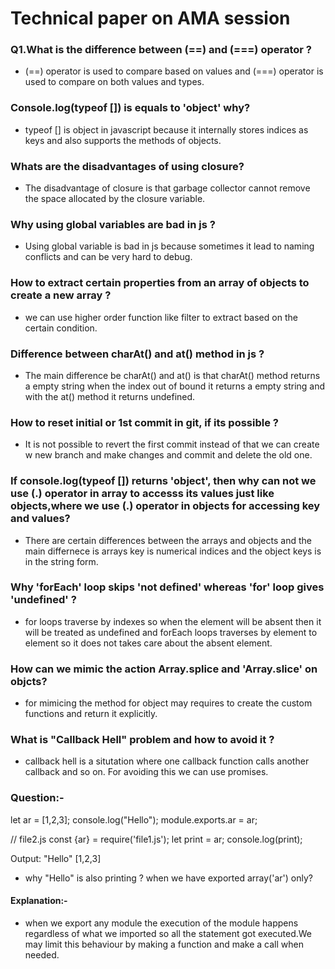 # Technical paper on AMA session

### Q1.What is the difference between (==) and (===) operator ?
- (==) operator is used to compare based on values and (===) operator is used to compare on both values and types.

### Console.log(typeof []) is equals to 'object' why?
- typeof [] is object in javascript because it internally stores indices as keys and also supports the methods of objects.

### Whats are the disadvantages of using closure?
- The disadvantage of closure is that garbage collector cannot remove the space allocated by the closure variable.

### Why using global variables are bad in js ?
- Using global variable is bad in js because sometimes it lead to naming conflicts and can be very hard to debug.

### How to extract certain properties from an array of objects to create a new array ?
- we can use higher order function like filter to extract based on the certain condition.


### Difference between charAt() and at() method in js ?
- The main difference be charAt() and at() is that charAt() method returns a empty string when the index out of bound it returns a empty string and with the at() method it returns undefined.

###  How to reset initial or 1st commit in git, if its possible ?
- It is not possible to revert the first commit instead of that we can create w new branch and make changes and commit and delete the old one.

### If console.log(typeof []) returns 'object', then why can not we use (.) operator in array to accesss its values just like objects,where we use (.) operator in objects for accessing key and values?
- There are certain differences between the arrays and objects and the main differnece is arrays key is numerical indices and the object keys is in the string form.

### Why 'forEach' loop skips 'not defined' whereas 'for' loop gives 'undefined' ?
- for loops traverse by indexes so when the element will be absent then it will be treated as undefined and forEach loops traverses by element to element so it does not  takes care about the absent element.

### How can we mimic the action Array.splice and 'Array.slice' on objcts?
- for mimicing the method for object may requires to create the custom functions and return it explicitly.


### What is "Callback Hell" problem and how to avoid it ?
- callback hell is a situtation where one callback function calls another callback and so on. For avoiding this we can use promises.

### Question:-
   let ar = [1,2,3];
console.log("Hello");
module.exports.ar = ar;

// file2.js
const {ar} = require('file1.js');
let print = ar;
console.log(print);

Output: "Hello" 
        [1,2,3]

- why "Hello" is also printing ? when we have exported array('ar') only?

#### Explanation:-
- when we export any module the execution of the module happens regardless of what we imported so all the statement got executed.We may limit this behaviour by making a function and make a call when needed.


